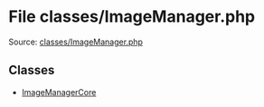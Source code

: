 File classes/ImageManager.php
=========

Source: [classes/ImageManager.php](https://github.com/PrestaShop/PrestaShop/blob/1.5.0.13/classes/ImageManager.php)


Classes
-------

* [ImageManagerCore](class.ImageManagerCore.md)

